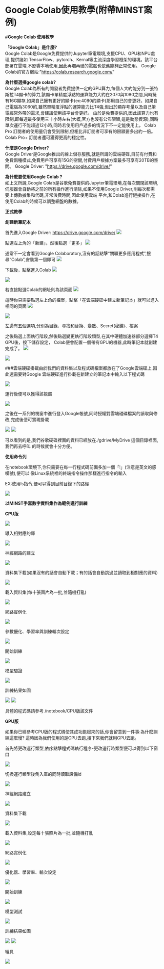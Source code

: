 # Google Colab使用教學(附帶MINST案例)
#**Google Colab 使用教學**

**「Google Colab」是什麼?**  
Google Colab是Google免費提供的Jupyter筆電環境,支援CPU、GPU和NPU處理,提供諸如 TensorFlow、pytorch、Kernal等主流深度學習框架的環境。該平台部署在雲端,不影響本地使用,因此再爛再破的電腦也依舊能夠正常使用。
Google Colab的官方網站:"https://colab.research.google.com/"

**為什麼選擇google colab?**  
Google Colab為所有的開發者免費提供一定的GPU算力,每個人大約能分到一張特斯拉T4顯卡的算力,該顯卡單精度浮點的運算能力大約在2070與1080之間,同時擁有16G顯存,如果自己擁有更好的顯卡(ex:4080的顯卡)那用自己的會更好。如果自己電腦為3060的,雖然單精度浮點的運算能力比T4強,但出於顯存考量以及自己筆電經常外帶的需求,會建議使用該平台會更好。 由於是免費提供的,因此該算力也有限制,即每週最多使用三十小時左右(大概,官方也沒有公佈限額,這是動態資源),同時單次運行不能超過12小時,同時若使用用戶過多的情況下不一定能使用上。
Colab Pro 訂閱者的使用量仍會受到限制,但相比非訂閱者可享有的限額要多出約一倍。Colab Pro+ 訂閱者還可獲得更高的穩定性。

**什麼是Google Driver?**  
Google Driver是Google推出的線上儲存服務,就是所謂的雲端硬碟,目前有付費和免費兩種模式,免費用戶可享有15G的空間,付費用戶根據方案最多可享有20TB的空間。 Google Driver: "https://drive.google.com/drive/"

**為什麼要使用Google Colab ?**  
如上文所說,Google Colab是谷歌免費提供的Jupyter筆電環境,在每次關閉該環境,伺服器會自動將之前的所有操作進行清除,如果不使用Google Driver,則每次都需要上傳數據集和代碼,非常浪費時間,因此使用雲端 平台,和Colab進行鏈接操作,在使用Colab的時候可以調整網盤的數據。

**正式教學**

**創建新筆記本**

首先進入Google Driver: https://drive.google.com/drive/
<img src="https://github.com/kity2233466/KAKA/blob/main/DRIVE_0.jpg">

點選左上角的「新建」，然後點選「更多」
<img src="https://github.com/kity2233466/KAKA/blob/main/2_0.jpg">

通常不一定會看到Google Colaboratory,沒有的話點擊“關聯更多應用程式”,搜尋“Colab”,安裝第一個即可
<img src="https://github.com/kity2233466/KAKA/blob/main/3_0.jpg">

下載後，點擊進入Colab
<img src="https://github.com/kity2233466/KAKA/blob/main/4_0.jpg">

<img src="https://github.com/kity2233466/KAKA/blob/main/5_0.jpg">

若直接點選Colab的網址則為該頁面
<img src="https://github.com/kity2233466/KAKA/blob/main/%E9%80%B2%E5%85%A5%E7%95%AB%E9%9D%A2.jpg">

這時你只需要點選左上角的檔案，點擊「在雲端硬碟中建立新筆記本」就可以進入相同的頁面
<img src="https://github.com/kity2233466/KAKA/blob/main/%E5%BB%BA%E7%AB%8B%E6%96%B0%E7%AD%86%E8%A8%98%E6%9C%AC.jpg">

<img src="https://github.com/kity2233466/KAKA/blob/main/5_0.jpg">

左邊有五個選項,分別為目錄、尋找和替換、變數、Secret(秘鑰)、檔案

之後點選上面執行階段,然後點選變更執行階段類型,在其中硬體加速器部分選擇T4 GPU後，按下儲存設定，
Colab便會配置一個帶有GPU的機器,此時筆記本就創建完成了。
<img src="https://github.com/kity2233466/KAKA/blob/main/6_0.jpg">

<img src="https://github.com/kity2233466/KAKA/blob/main/7_0.jpg">

###雲端硬碟掛載由於我們的資料集以及程式碼檔案都放在了Google雲端碟上,因此還需要對Google 雲端硬碟進行掛載在新建立的筆記本中輸入以下程式碼

<img src="https://github.com/kity2233466/KAKA/blob/main/%E6%8E%9B%E8%BC%89%E7%A8%8B%E5%BC%8F%E7%A2%BC.jpg">

運行後便可以獲得該視窗

<img src="https://github.com/kity2233466/KAKA/blob/main/8_0.jpg">

之後在一系列的視窗中進行登入Google帳號,同時授權對雲端磁碟檔案的讀取與修改,完成後便可實現掛載

<img src="https://github.com/kity2233466/KAKA/blob/main/9_0.jpg">

<img src="https://github.com/kity2233466/KAKA/blob/main/10_0.jpg">

可以看到的是,我們谷歌硬碟裡面的資料已經放在./gdrive/MyDrive 這個目錄裡面,我們再去呼叫
的時候就會十分方便。

**使用命令列**  

在notebook環境下,你只需要在每一行程式碼前面多加一個「!」(注意是英文的感嘆號),便可以
像Linux系統裡的終端指令操作那樣進行指令的輸入

EX:使用Is指令,便可以得到目前目錄下的路徑

<img src="https://github.com/kity2233466/KAKA/blob/main/11.jpg">

**以MINST手寫數字資料集作為範例進行訓練**

**CPU版**

<img src="https://github.com/kity2233466/KAKA/blob/main/1-1.jpg">

導入相對應的庫

<img src="https://github.com/kity2233466/KAKA/blob/main/1-2.jpg">

神經網路的建立

<img src="https://github.com/kity2233466/KAKA/blob/main/1-3.jpg">

資料集下載(如果沒有的話會自動下載；有的話會自動跳過並讀取到相對應的資料)

<img src="https://github.com/kity2233466/KAKA/blob/main/cpu%E8%BC%89%E5%85%A5%E8%B3%87%E6%96%99%E9%9B%86.jpg">

載入資料集(每十張圖片為一批,並隨機打亂)

<img src="https://github.com/kity2233466/KAKA/blob/main/16.jpg">

網路實例化

<img src="https://github.com/kity2233466/KAKA/blob/main/1-5.jpg">

參數優化、學習率與訓練輪次設定

<img src="https://github.com/kity2233466/KAKA/blob/main/1-6.jpg">

開始訓練

<img src="https://github.com/kity2233466/KAKA/blob/main/%E9%96%8B%E5%A7%8B%E8%A8%93%E7%B7%B4CPU.jpg">

模型驗證

<img src="https://github.com/kity2233466/KAKA/blob/main/1-8.jpg">

訓練結果如圖

<img src="https://github.com/kity2233466/KAKA/blob/main/cpu%E8%A8%93%E7%B7%B4%E7%B5%90%E6%9E%9C.jpg">

<img src="https://github.com/kity2233466/KAKA/blob/main/cpu%E8%A8%93%E7%B7%B4%E7%B5%90%E6%9E%9C2.jpg">


具體的程式碼請參考./notebook/CPU版該文件

**GPU版**

如果你已經參考CPU版的程式碼使其成功跑起來的話,你會留意到一件事:為什麼訓練這麼慢? 這時因為我們使用的是CPU去跑,接下來我們就用GPU去跑。

首先將更改運行類型,依序點擊程式碼執行程序-更改運行時類型便可以得到以下窗口

<img src="https://github.com/kity2233466/KAKA/blob/main/7_0.jpg">

切換運行類型後倒入庫的同時讀取設備id

<img src="https://github.com/kity2233466/KAKA/blob/main/gpu%E5%B0%8E%E5%85%A5%E5%BA%AB.jpg">

神經網路建立

<img src="https://github.com/kity2233466/KAKA/blob/main/14.jpg">

資料集下載

<img src="https://github.com/kity2233466/KAKA/blob/main/%E6%95%B8%E6%93%9A%E9%9B%86%E4%B8%8B%E8%BC%89.jpg">

載入資料集,設定每十張照片為一批,並隨機打亂

<img src="https://github.com/kity2233466/KAKA/blob/main/16.jpg">

網路實例化

<img src="https://github.com/kity2233466/KAKA/blob/main/17.jpg">

優化器、學習率、輪次設定

<img src="https://github.com/kity2233466/KAKA/blob/main/%E8%BC%AA%E6%AC%A1%E8%A8%AD%E5%AE%9A.jpg">

開始訓練

<img src="https://github.com/kity2233466/KAKA/blob/main/%E9%96%8B%E5%A7%8B%E8%A8%93%E7%B7%B4.jpg">

模型測試

<img src="https://github.com/kity2233466/KAKA/blob/main/%E6%A8%A1%E5%9E%8B%E6%B8%AC%E8%A9%A6.jpg">

訓練結果如圖

<img src="https://github.com/kity2233466/KAKA/blob/main/%E7%B5%90%E6%9E%9C.jpg">

<img src="https://github.com/kity2233466/KAKA/blob/main/%E7%B5%90%E6%9E%9C2.jpg">

組員

<img src="https://github.com/kity2233466/KAKA/blob/main/%E7%B5%84%E5%93%A1.jpg">

